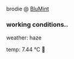brodie @ [BluMint](https://www.linkedin.com/company/blumint-io/)

<!--weather_start-->
### working conditions..

weather: haze 

temp: 7.44 °C 🧥

<!--weather_end-->
